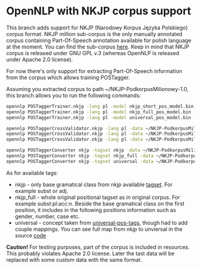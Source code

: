 OpenNLP with NKJP corpus support
=========

This branch adds support for NKJP (Narodowy Korpus Języka Polskiego) corpus format. NKJP million sub-corpus is the only manually annotated corpus containing Part-Of-Speech annotation available for polish language at the moment. You can find the sub-corpus [here](http://clip.ipipan.waw.pl/LRT?action=AttachFile&do=get&target=NKJP-PodkorpusMilionowy-1.1.tgz). Keep in mind that NKJP corpus is released under GNU GPL v.3 (whereas OpenNLP is released under Apache 2.0 license). 

For now there's only support for extracting Part-Of-Speech information from the corpus which allows training POSTagger. 

Assuming you extracted corpus to path ~/NKJP-PodkorpusMilionowy-1.0, this branch allows you to run the following commands:

```bash
opennlp POSTaggerTrainer.nkjp -lang pl -model nkjp_short_pos_model.bin -data ~/NKJP-PodkorpusMilionowy-1.0/ -tagset nkjp
opennlp POSTaggerTrainer.nkjp -lang pl -model nkjp_full_pos_model.bin -data ~/NKJP-PodkorpusMilionowy-1.0/ -tagset nkjp_full
opennlp POSTaggerTrainer.nkjp -lang pl -model universal_pos_model.bin -data ~/NKJP-PodkorpusMilionowy-1.0/ -tagset universal

opennlp POSTaggerCrossValidator.nkjp -lang pl -data ~/NKJP-PodkorpusMilionowy-1.0/ -tagset nkjp
opennlp POSTaggerCrossValidator.nkjp -lang pl -data ~/NKJP-PodkorpusMilionowy-1.0/ -tagset nkjp_full
opennlp POSTaggerCrossValidator.nkjp -lang pl -data ~/NKJP-PodkorpusMilionowy-1.0/ -tagset universal

opennlp POSTaggerConverter nkjp -tagset nkjp -data ~/NKJP-PodkorpusMilionowy-1.0/ -encoding utf8 > output.txt
opennlp POSTaggerConverter nkjp -tagset nkjp_full -data ~/NKJP-PodkorpusMilionowy-1.0/ -encoding utf8 > output.txt
opennlp POSTaggerConverter nkjp -tagset universal -data ~/NKJP-PodkorpusMilionowy-1.0/ -encoding utf8 > output.txt
```

As for available tags:
* nkjp - only base gramatical class from nkjp available [tagset](http://nkjp.pl/poliqarp/help/ense2.html). For example subst or adj.
* nkjp_full - whole original positional tagset as in original corpus. For example subst:pl:acc:n. Beside the base gramatical class on the first position, it includes in the following positions information such as gender, number, case etc.
* universal - concept taken from [universal-pos-tags](https://code.google.com/p/universal-pos-tags), though had to add couple mappings. You can see full map from nkjp to unviersal in the source [code](https://github.com/SentiOne/opennlp/blob/9c4e735fd9e05621a04a3833b922655ac9c49684/opennlp-tools/src/main/java/opennlp/tools/formats/NkjpPOSSampleStream.java#L133)

**Caution!** For testing purposes, part of the corpus is included in resources. This probably violates Apache 2.0 license. Later the tast data will be replaced with some custom data with the same format.
